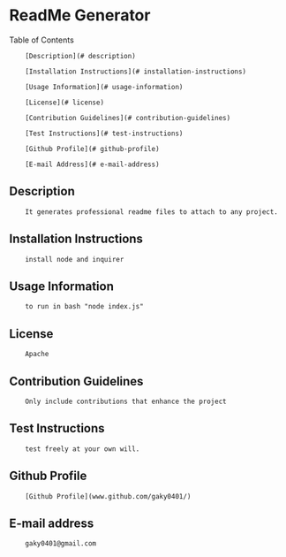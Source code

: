 # ReadMe Generator

Table of Contents

        [Description](# description)

        [Installation Instructions](# installation-instructions)

        [Usage Information](# usage-information)

        [License](# license)

        [Contribution Guidelines](# contribution-guidelines)

        [Test Instructions](# test-instructions)

        [Github Profile](# github-profile)

        [E-mail Address](# e-mail-address)

## Description

        It generates professional readme files to attach to any project.

## Installation Instructions

        install node and inquirer

## Usage Information

        to run in bash "node index.js"

## License

        Apache

## Contribution Guidelines

        Only include contributions that enhance the project

## Test Instructions

        test freely at your own will.

## Github Profile

        [Github Profile](www.github.com/gaky0401/)

## E-mail address

        gaky0401@gmail.com